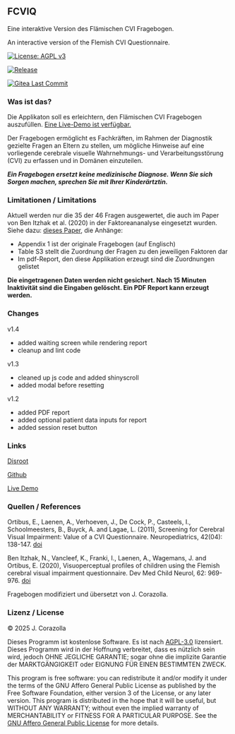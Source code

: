 ## FCVIQ

Eine interaktive Version des Flämischen CVI Fragebogen.

An interactive version of the Flemish CVI Questionnaire.

[![License: AGPL v3](https://img.shields.io/badge/License-AGPL_v3-blue.svg)](https://www.gnu.org/licenses/agpl-3.0)

[![Release](https://img.shields.io/gitea/v/release/juicinate/fcviq?gitea_url=https%3A%2F%2Fgit.disroot.org)](https://git.disroot.org/juicinate/fcviq)

[![Gitea Last Commit](https://img.shields.io/gitea/last-commit/juicinate/fcviq?gitea_url=https%3A%2F%2Fgit.disroot.org)](https://git.disroot.org/juicinate/fcviq)

### Was ist das?

Die Applikaton soll es erleichtern, den Flämischen CVI Fragebogen auszufüllen. [Eine Live-Demo ist verfügbar.](https://juicinate.shinyapps.io/fcviq)

Der Fragebogen ermöglicht es Fachkräften, im Rahmen der Diagnostik gezielte Fragen an Eltern zu stellen, um mögliche Hinweise auf eine vorliegende cerebrale visuelle Wahrnehmungs- und Verarbeitungsstörung (CVI) zu erfassen und in Domänen einzuteilen. 

***Ein Fragebogen ersetzt keine medizinische Diagnose. Wenn Sie sich Sorgen machen, sprechen Sie mit Ihrer Kinderärtztin.***

### Limitationen / Limitations

Aktuell werden nur die 35 der 46 Fragen ausgewertet, die auch im Paper von Ben Itzhak et al. (2020) in der Faktoreananalyse eingesetzt wurden. Siehe dazu: [dieses Paper](https://doi.org/10.1111/dmcn.14448), die Anhänge: 

- Appendix 1 ist der originale Fragebogen (auf Englisch)
- Table S3 stellt die Zuordnung der Fragen zu den jeweiligen Faktoren dar
- Im pdf-Report, den diese Applikation erzeugt sind die Zuordnungen gelistet

**Die eingetragenen Daten werden nicht gesichert. Nach 15 Minuten Inaktivität sind die Eingaben gelöscht. Ein PDF Report kann erzeugt werden.**

### Changes

v1.4

- added waiting screen while rendering report
- cleanup and lint code

v1.3

- cleaned up js code and added shinyscroll
- added modal before resetting

v1.2

- added PDF report
- added optional patient data inputs for report
- added session reset button

### Links

[Disroot](https://git.disroot.org/juicinate/fcviq)

[Github](https://github.com/juicinate/fcviq)

[Live Demo](https://juicinate.shinyapps.io/fcviq)

### Quellen / References

Ortibus, E., Laenen, A., Verhoeven, J., De Cock, P., Casteels, I., Schoolmeesters, B., Buyck, A. and Lagae, L. (2011), Screening for Cerebral Visual Impairment: Value of a CVI Questionnaire. Neuropediatrics, 42(04): 138-147. [doi](https://doi.org/10.1055/s-0031-1285908)

Ben Itzhak, N., Vancleef, K., Franki, I., Laenen, A., Wagemans, J. and Ortibus, E. (2020), Visuoperceptual profiles of children using the Flemish cerebral visual impairment questionnaire. Dev Med Child Neurol, 62: 969-976. [doi](https://doi.org/10.1111/dmcn.14448)

Fragebogen modifiziert und übersetzt von J. Corazolla.

### Lizenz / License

&copy; 2025 J. Corazolla

Dieses Programm ist kostenlose Software. Es ist nach [AGPL-3.0](https://www.gnu.org/licenses/agpl-3.0.html) lizensiert. Dieses Programm wird in der Hoffnung verbreitet, dass es nützlich sein wird, jedoch OHNE JEGLICHE GARANTIE; sogar ohne die implizite Garantie der MARKTGÄNGIGKEIT oder EIGNUNG FÜR EINEN BESTIMMTEN ZWECK. 

This program is free software: you can redistribute it and/or modify it under the terms of the GNU Affero General Public License as published by the Free Software Foundation, either version 3 of the License, or any later version. This program is distributed in the hope that it will be useful, but WITHOUT ANY WARRANTY; without even the implied warranty of MERCHANTABILITY or FITNESS FOR A PARTICULAR PURPOSE. See the [GNU Affero General Public License](https://www.gnu.org/licenses/agpl-3.0.html) for more details. 
